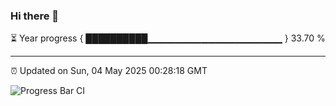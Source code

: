 ### Hi there 👋

⏳ Year progress { ██████████▁▁▁▁▁▁▁▁▁▁▁▁▁▁▁▁▁▁▁▁ } 33.70 %

---

⏰ Updated on Sun, 04 May 2025 00:28:18 GMT

![Progress Bar CI](https://github.com/liununu/liununu/workflows/Progress%20Bar%20CI/badge.svg)
